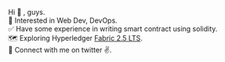 Hi  👋 , guys.</br>
🎯 Interested in Web Dev, DevOps.</br>
✅ Have some experience in writing smart contract using solidity.</br>
🗺️ Exploring Hyperledger [Fabric 2.5 LTS](https://hyperledger-fabric.readthedocs.io/en/release-2.5/whatsnew.html).</br>
🔗 Connect with me on twitter ✌️.</br>

